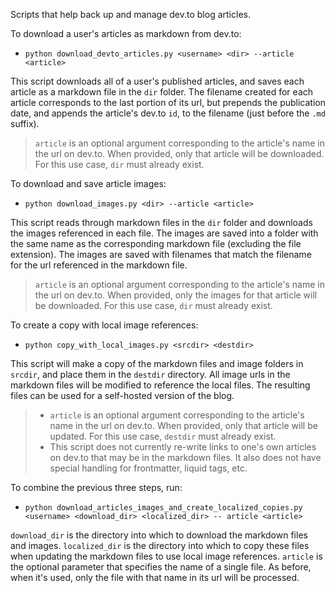 Scripts that help back up and manage dev.to blog articles.

To download a user's articles as markdown from dev.to:

* `python download_devto_articles.py <username> <dir> --article <article>`

This script downloads all of a user's published articles, and saves each article as a markdown file in the `dir` folder. The filename created for each article corresponds to the last portion of its url, but prepends the publication date, and appends the article's dev.to `id`, to the filename (just before the `.md` suffix).

> `article` is an optional argument corresponding to the article's name in the url on dev.to. When provided, only that article will be downloaded. For this use case, `dir` must already exist.

To download and save article images:

* `python download_images.py <dir> --article <article>`

This script reads through markdown files in the `dir` folder and downloads the images referenced in each file. The images are saved into a folder with the same name as the corresponding markdown file (excluding the file extension). The images are saved with filenames that match the filename for the url referenced in the markdown file.

> `article` is an optional argument corresponding to the article's name in the url on dev.to. When provided, only the images for that article will be downloaded. For this use case, `dir` must already exist.

To create a copy with local image references:

* `python copy_with_local_images.py <srcdir> <destdir>`

This script will make a copy of the markdown files and image folders in `srcdir`, and place them in the `destdir` directory. All image urls in the markdown files will be modified to reference the local files. The resulting files can be used for a self-hosted version of the blog.

> * `article` is an optional argument corresponding to the article's name in the url on dev.to. When provided, only that article will be updated. For this use case, `destdir` must already exist.
> * This script does not currently re-write links to one's own articles on dev.to that may be in the markdown files. It also does not have special handling for frontmatter, liquid tags, etc.

To combine the previous three steps, run:

* `python download_articles_images_and_create_localized_copies.py <username> <download_dir> <localized_dir> -- article <article>`

`download_dir` is the directory into which to download the markdown files and images. `localized_dir` is the directory into which to copy these files when updating the markdown files to use local image references. `article` is the optional parameter that specifies the name of a single file. As before, when it's used, only the file with that name in its url will be processed.
